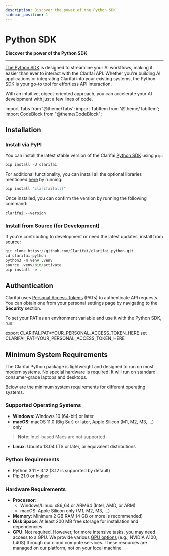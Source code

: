 ```yaml
---
description: Discover the power of the Python SDK
sidebar_position: 1
---
```


# Python SDK 

**Discover the power of the Python SDK**
<hr />

[The Python SDK](https://github.com/Clarifai/clarifai-python/) is designed to streamline your AI workflows, making it easier than ever to interact with the Clarifai API. Whether you're building AI applications or integrating Clarifai into your existing systems, the Python SDK is your go-to tool for effortless API interaction.

With an intuitive, object-oriented approach, you can accelerate your AI development with just a few lines of code.

import Tabs from '@theme/Tabs';
import TabItem from '@theme/TabItem';
import CodeBlock from "@theme/CodeBlock";

## Installation

### Install via PyPI

You can install the latest stable version of the Clarifai [Python SDK](https://pypi.org/project/clarifai/) using `pip`:

```python
pip install -U clarifai
```

For additional functionality, you can install all the optional libraries mentioned [here](https://github.com/Clarifai/clarifai-python/blob/491d5444f5ae5da234012022e1ba4e83739242a4/setup.py) by running:

```python
pip install "clarifai[all]"
```

Once installed, you can confirm the version by running the following command:

```text
clarifai --version
```

### Install from Source (for Development)

If you’re contributing to development or need the latest updates, install from source:

```python
git clone https://github.com/Clarifai/clarifai-python.git
cd clarifai-python
python3 -m venv .venv
source .venv/bin/activate
pip install -e .
```

## Authentication

Clarifai uses [Personal Access Tokens](https://docs.clarifai.com/control/authentication/pat) (PATs) to authenticate API requests. You can obtain one from your personal settings page by navigating to the **Security** section.

To set your PAT as an environment variable and use it with the Python SDK, run:


<Tabs groupId="code">
<TabItem value="bash" label="Unix-Like Systems">
    <CodeBlock className="language-bash"> export CLARIFAI_PAT=YOUR_PERSONAL_ACCESS_TOKEN_HERE </CodeBlock>
</TabItem>
<TabItem value="bash2" label="Windows">
    <CodeBlock className="language-bash"> set CLARIFAI_PAT=YOUR_PERSONAL_ACCESS_TOKEN_HERE </CodeBlock>
</TabItem>
</Tabs>

## Minimum System Requirements

The Clarifai Python package is lightweight and designed to run on most modern systems. No special hardware is required. It will run on standard consumer-grade laptops and desktops.

Below are the minimum system requirements for different operating systems.

### Supported Operating Systems

- **Windows**: Windows 10 (64-bit) or later
- **macOS**: macOS 11.0 (Big Sur) or later, Apple Silicon (M1, M2, M3, …) only
> **Note**: Intel-based Macs are not supported
- **Linux**: Ubuntu 18.04 LTS or later, or equivalent distributions

### Python Requirements

- Python 3.11 – 3.12 (3.12 is supported by default)
- Pip 21.0 or higher

### Hardware Requirements

- **Processor**:
    - Windows/Linux: x86_64 or ARM64 (Intel, AMD, or ARM)
    - macOS: Apple Silicon only (M1, M2, M3, …)
- **Memory**: Minimum 2 GB RAM (4 GB or more is recommended)
- **Disk Space**: At least 200 MB free storage for installation and dependencies
- **GPU**: Not required. However, for more intensive tasks, you may need access to a GPU. We provide various [GPU options](https://docs.clarifai.com/compute/deployments/cloud-instances) (e.g., NVIDIA A100, L40S) through our cloud compute services. These resources are managed on our platform, not on your local machine. 

